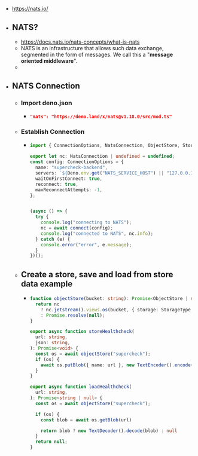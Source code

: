 - https://nats.io/
- ## NATS?
	- https://docs.nats.io/nats-concepts/what-is-nats
	- NATS is an infrastructure that allows such data exchange, segmented in the form of messages. We call this a "**message oriented middleware**".
	-
- ## NATS Connection
	- ### Import deno.json
		- ```deno.json
		  "nats": "https://deno.land/x/nats@v1.18.0/src/mod.ts"
		  ```
	- ### Establish Connection
		- ```ts
		  import { ConnectionOptions, NatsConnection, ObjectStore, StorageType, connect, nanos } from "nats";
		  	
		  export let nc: NatsConnection | undefined = undefined;
		  const config: ConnectionOptions = {
		    name: "supercheck-backend",
		    servers: `${Deno.env.get("NATS_SERVICE_HOST") || "127.0.0.1"}:4222`,
		    waitOnFirstConnect: true,
		    reconnect: true,
		    maxReconnectAttempts: -1,
		  };
		  
		  
		  (async () => {
		    try {
		      console.log("connecting to NATS");
		      nc = await connect(config);
		      console.log("connected to NATS", nc.info);
		    } catch (e) {
		      console.error("error", e.message);
		    }
		  })();
		  ```
	- ## Create a store, save and load from store data example
		- ```ts
		  function objectStore(bucket: string): Promise<ObjectStore | null> {
		    return nc
		      ? nc.jetstream().views.os(bucket, { storage: StorageType.File, ttl: nanos(30_000) })
		      : Promise.resolve(null);
		  }
		  
		  export async function storeHealthcheck(
		    url: string,
		    json: string,
		  ): Promise<void> {
		    const os = await objectStore("supercheck");
		    if (os) {
		      await os.putBlob({ name: url }, new TextEncoder().encode(json));
		    }
		  }
		  
		  export async function loadHealthcheck(
		    url: string,
		  ): Promise<string | null> {
		    const os = await objectStore("supercheck");
		  
		    if (os) {
		      const blob = await os.getBlob(url)
		  
		      return blob ? new TextDecoder().decode(blob) : null
		    }
		    return null;
		  }
		   
		  ```